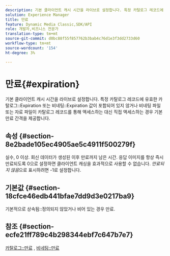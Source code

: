 ```yaml
---
description: 기본 클라이언트 캐시 시간을 라이브로 설정합니다. 특정 카탈로그 레코드에 유효한 카탈로그 만료 또는 비네팅 만료 값이 포함되어 있지 않거나 비네팅 파일 또는 자료 파일에 카탈로그 레코드를 사용하지 않고 직접 액세스하는 경우 기본 만료 간격을 제공합니다.
solution: Experience Manager
title: 만료
feature: Dynamic Media Classic,SDK/API
role: 개발자,비즈니스 전문가
translation-type: tm+mt
source-git-commit: d0bc88f55f857762b3bab4c76d1e3f3dd2733d60
workflow-type: tm+mt
source-wordcount: '154'
ht-degree: 3%

---
```



# 만료{#expiration}

기본 클라이언트 캐시 시간을 라이브로 설정합니다. 특정 카탈로그 레코드에 유효한 카탈로그::Expiration 또는 비네팅::Expiration 값이 포함되어 있지 않거나 비네팅 파일 또는 자료 파일이 카탈로그 레코드를 통해 액세스하는 대신 직접 액세스하는 경우 기본 만료 간격을 제공합니다.

## 속성 {#section-8e2bade105ec4905ae5c4911f500279f}

실수, 0 이상. 회신 데이터가 생성된 이후 만료까지 남은 시간. 응답 이미지를 항상 즉시 만료되도록 0으로 설정하면 클라이언트 캐싱을 효과적으로 사용할 수 없습니다. *만료되지 않음*&#x200B;으로 표시하려면 -1로 설정합니다.

## 기본값 {#section-18cfce46edb441bfae7dd9d3e0217ba9}

기본적으로 상속됨::정의되지 않았거나 비어 있는 경우 만료.

## 참조 {#section-ecfe21ff789c4b298344ebf7c647b7e7}

[카탈로그::만료](../../../../../ir-api/material-cat/image-rendering-api-ref/c-ir-material-catalog/c-ir-material-data-reference/r-ir-expiration-dataref.md#reference-5e93943abff54c93bf85aae3b911a3ce) ,  [비네팅::만료](../../../../../ir-api/material-cat/image-rendering-api-ref/c-ir-material-catalog/c-ir-vignette-map-reference/r-ir-expiration-vignette.md#reference-df80829da93e4c0ab3f97a1792d9c74c)
